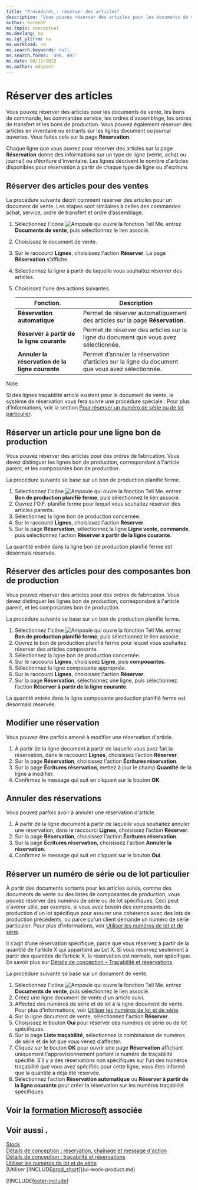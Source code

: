 ```yaml
---
title: "Procédure\_: réserver des articles"
description: 'Vous pouvez réserver des articles pour les documents de vente, les bons de commande et les bons de production. Vous pouvez également réserver des articles en inventaire ou entrants sur les lignes document ouvertes.'
author: SorenGP
ms.topic: conceptual
ms.devlang: na
ms.tgt_pltfrm: na
ms.workload: na
ms.search.keywords: null
ms.search.forms: '498, 497'
ms.date: 08/11/2022
ms.author: edupont
---
```

# <a name="reserve-items"></a><a name="reserve-items"></a>Réserver des articles

Vous pouvez réserver des articles pour les documents de vente, les bons de commande, les commandes service, les ordres d'assemblage, les ordres de transfert et les bons de production. Vous pouvez également réserver des articles en inventaire ou entrants sur les lignes document ou journal ouvertes. Vous faites cela sur la page **Réservation**.

Chaque ligne que vous ouvrez pour réserver des articles sur la page **Réservation** donne des informations sur un type de ligne (vente, achat ou journal) ou d’écriture d'inventaire. Les lignes décrivent le nombre d'articles disponibles pour réservation à partir de chaque type de ligne ou d'écriture.

## <a name="reserve-items-for-sales"></a><a name="reserve-items-for-sales"></a>Réserver des articles pour des ventes

La procédure suivante décrit comment réserver des articles pour un document de vente. Les étapes sont similaires à celles des commandes achat, service, ordre de transfert et ordre d’assemblage.
  
1. Sélectionnez l’icône ![Ampoule qui ouvre la fonction Tell Me.](media/ui-search/search_small.png "Dites-moi ce que vous voulez faire") entrez **Documents de vente**, puis sélectionnez le lien associé.  
2. Choisissez le document de vente.
3. Sur le raccourci **Lignes**, choisissez l'action **Réserver**. La page **Réservation** s’affiche.  
4. Sélectionnez la ligne à partir de laquelle vous souhaitez réserver des articles.  
5. Choisissez l'une des actions suivantes.  

    |**Fonction.**|**Description**|
    |------------------|---------------------|  
    |**Réservation automatique**|Permet de réserver automatiquement des articles sur la page **Réservation**.|  
    |**Réserver à partir de la ligne courante**|Permet de réserver des articles sur la ligne du document que vous avez sélectionnée.|  
    |**Annuler la réservation de la ligne courante**|Permet d’annuler la réservation d’articles sur la ligne du document que vous avez sélectionnée.|

> [!NOTE]  
> Si des lignes traçabilité article existent pour le document de vente, le système de réservation vous fera suivre une procédure spéciale : Pour plus d’informations, voir la section [Pour réserver un numéro de série ou de lot particulier](inventory-how-to-reserve-items.md#reserve-a-specific-serial-or-lot-number).  

## <a name="reserve-an-item-for-a-production-order-line"></a><a name="reserve-an-item-for-a-production-order-line"></a>Réserver un article pour une ligne bon de production

Vous pouvez réserver des articles pour des ordres de fabrication. Vous devez distinguer les lignes bon de production, correspondant à l'article parent, et les composantes bon de production.

La procédure suivante se base sur un bon de production planifié ferme.

1. Sélectionnez l’icône ![Ampoule qui ouvre la fonction Tell Me.](media/ui-search/search_small.png "Dites-moi ce que vous voulez faire") entrez **Bon de production planifié ferme**, puis sélectionnez le lien associé.  
2. Ouvrez l'O.F. planifié ferme pour lequel vous souhaitez réserver des articles parents.  
3. Sélectionnez la ligne bon de production concernée.  
4. Sur le raccourci **Lignes**, choisissez l'action **Réserver**.
5. Sur la page **Réservation**, sélectionnez la ligne **Ligne vente, commande**, puis sélectionnez l’action **Réserver à partir de la ligne courante**.  

La quantité entrée dans la ligne bon de production planifié ferme est désormais réservée.

## <a name="reserve-items-for-production-order-components"></a><a name="reserve-items-for-production-order-components"></a>Réserver des articles pour des composantes bon de production

Vous pouvez réserver des articles pour des ordres de fabrication. Vous devez distinguer les lignes bon de production, correspondant à l'article parent, et les composantes bon de production.

La procédure suivante se base sur un bon de production planifié ferme.

1. Sélectionnez l’icône ![Ampoule qui ouvre la fonction Tell Me.](media/ui-search/search_small.png "Dites-moi ce que vous voulez faire") entrez **Bon de production planifié ferme**, puis sélectionnez le lien associé.  
2. Ouvrez le bon de production planifié ferme pour lequel vous souhaitez réserver des articles composante.  
3. Sélectionnez la ligne bon de production concernée.  
4. Sur le raccourci **Lignes**, choisissez **Ligne**, puis **composantes**.  
5. Sélectionnez la ligne composante appropriée.  
6. Sur le raccourci **Lignes**, choisissez l'action **Réserver**.  
7. Sur la page **Réservation**, sélectionnez une ligne, puis sélectionnez l’action **Réserver à partir de la ligne courante**.  

La quantité entrée dans la ligne composante production planifié ferme est désormais réservée.

## <a name="change-a-reservation"></a><a name="change-a-reservation"></a>Modifier une réservation

Vous pouvez être parfois amené à modifier une réservation d'article.

1. À partir de la ligne document à partir de laquelle vous avez fait la réservation, dans le raccourci **Lignes**, choisissez l’action **Réserver**.  
2. Sur la page **Réservation**, choisissez l'action **Écritures réservation**.
3. Sur la page **Écritures réservation**, mettez à jour le champ **Quantité** de la ligne à modifier.
4. Confirmez le message qui suit en cliquant sur le bouton **OK**.

## <a name="cancel-a-reservation"></a><a name="cancel-a-reservation"></a>Annuler des réservations

Vous pouvez parfois avoir à annuler une réservation d'article.

1. À partir de la ligne document à partir de laquelle vous souhaitez annuler une réservation, dans le raccourci **Lignes**, choisissez l’action **Réserver**.  
2. Sur la page **Réservation**, choisissez l'action **Écritures réservation**.  
3. Sur la page **Écritures réservation**, choisissez l'action **Annuler la réservation**.  
4. Confirmez le message qui suit en cliquant sur le bouton **Oui**.  

## <a name="reserve-a-specific-serial-or-lot-number"></a><a name="reserve-a-specific-serial-or-lot-number"></a>Réserver un numéro de série ou de lot particulier

À partir des documents sortants pour les articles suivis, comme des documents de vente ou des listes de composantes de production, vous pouvez réserver des numéros de série ou de lot spécifiques. Ceci peut s'avérer utile, par exemple, si vous avez besoin des composants de production d'un lot spécifique pour assurer une cohérence avec des lots de production précédents, ou parce qu'un client demande un numéro de série particulier. Pour plus d’informations, voir [Utiliser les numéros de lot et de série](inventory-how-work-item-tracking.md).

Il s’agit d’une réservation spécifique, parce que vous réservez à partir de la quantité de l’article X qui appartient au Lot X. Si vous réservez seulement à partir des quantités de l’article X, la réservation est normale, non spécifique. En savoir plus sur [Détails de conception – Traçabilité et réservations](design-details-item-tracking-and-reservations.md).

La procédure suivante se base sur un document de vente.

1. Sélectionnez l’icône ![Ampoule qui ouvre la fonction Tell Me.](media/ui-search/search_small.png "Dites-moi ce que vous voulez faire") entrez **Documents de vente**, puis sélectionnez le lien associé.  
2. Créez une ligne document de vente d'un article suivi.  
3. Affectez des numéros de série et de lot à la ligne document de vente. Pour plus d’informations, voir [Utiliser les numéros de lot et de série](inventory-how-work-item-tracking.md).
4. Sur la ligne document de vente, sélectionnez l'action **Réserver**.  
5. Choisissez le bouton **Oui** pour réserver des numéros de série ou de lot spécifiques.  
6. Sur la page **Liste traçabilité**, sélectionnez la combinaison de numéros de série et de lot que vous venez d’affecter.  
7. Cliquez sur le bouton **OK** pour ouvrir une page **Réservation** affichant uniquement l'approvisionnement portant le numéro de traçabilité spécifié. S’il y a des réservations non spécifiques sur l’un des numéros traçabilité que vous avez spécifiés pour cette ligne, vous êtes informé que la quantité a déjà été réservée.  
8. Sélectionnez l’action **Réservation automatique** ou **Réserver à partir de la ligne courante** pour créer la réservation sur les numéros traçabilité spécifiques.

## <a name="see-related-microsoft-training"></a><a name="see-related-microsoft-training"></a>Voir la [formation Microsoft](/training/modules/manage-outbound-serial-lot-numbers/) associée

## <a name="see-also"></a><a name="see-also"></a>Voir aussi .

[Stock](inventory-manage-inventory.md)  
[Détails de conception : réservation, chaînage et message d'action](design-details-reservation-order-tracking-and-action-messaging.md)  
[Détails de conception : traçabilité et réservations](design-details-item-tracking-and-reservations.md)  
[Utiliser les numéros de lot et de série](inventory-how-work-item-tracking.md)  
[Utiliser [!INCLUDE[prod_short](includes/prod_short.md)]](ui-work-product.md)

[!INCLUDE[footer-include](includes/footer-banner.md)]
